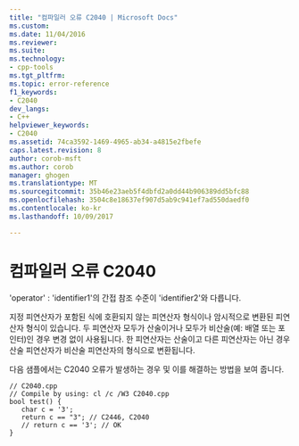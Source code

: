 ```yaml
---
title: "컴파일러 오류 C2040 | Microsoft Docs"
ms.custom: 
ms.date: 11/04/2016
ms.reviewer: 
ms.suite: 
ms.technology:
- cpp-tools
ms.tgt_pltfrm: 
ms.topic: error-reference
f1_keywords:
- C2040
dev_langs:
- C++
helpviewer_keywords:
- C2040
ms.assetid: 74ca3592-1469-4965-ab34-a4815e2fbefe
caps.latest.revision: 8
author: corob-msft
ms.author: corob
manager: ghogen
ms.translationtype: MT
ms.sourcegitcommit: 35b46e23aeb5f4dbfd2a0dd44b906389dd5bfc88
ms.openlocfilehash: 3504c8e18637ef907d5ab9c941ef7ad550daedf0
ms.contentlocale: ko-kr
ms.lasthandoff: 10/09/2017

---
```

# <a name="compiler-error-c2040"></a>컴파일러 오류 C2040
'operator' : 'identifier1'의 간접 참조 수준이 'identifier2'와 다릅니다.  
  
 지정 피연산자가 포함된 식에 호환되지 않는 피연산자 형식이나 암시적으로 변환된 피연산자 형식이 있습니다. 두 피연산자 모두가 산술이거나 모두가 비산술(예: 배열 또는 포인터)인 경우 변경 없이 사용됩니다. 한 피연산자는 산술이고 다른 피연산자는 아닌 경우 산술 피연산자가 비산술 피연산자의 형식으로 변환됩니다.  
  
 다음 샘플에서는 C2040 오류가 발생하는 경우 및 이를 해결하는 방법을 보여 줍니다.  
  
```  
// C2040.cpp  
// Compile by using: cl /c /W3 C2040.cpp  
bool test() {  
   char c = '3';  
   return c == "3"; // C2446, C2040  
   // return c == '3'; // OK  
}  
```
